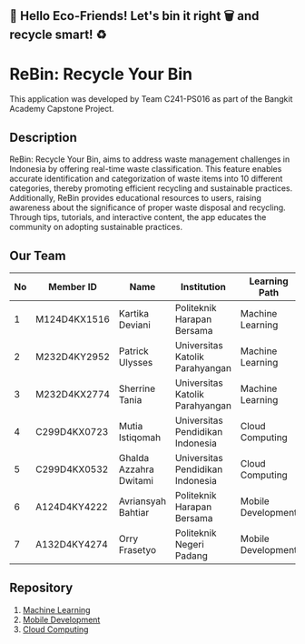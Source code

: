 ## 🌱 Hello Eco-Friends! Let's bin it right 🗑️ and recycle smart! ♻️

# ReBin: Recycle Your Bin

This application was developed by Team C241-PS016 as part of the Bangkit Academy Capstone Project.

## Description

ReBin: Recycle Your Bin, aims to address waste management challenges in Indonesia by offering real-time waste classification. This feature enables accurate identification and categorization of waste items into 10 different categories, thereby promoting efficient recycling and sustainable practices. Additionally, ReBin provides educational resources to users, raising awareness about the significance of proper waste disposal and recycling. Through tips, tutorials, and interactive content, the app educates the community on adopting sustainable practices.

## Our Team

| No  | Member ID    | Name                       | Institution                             | Learning Path           | 
|-----|--------------|----------------------------|-----------------------------------------|-------------------------|
| 1   | M124D4KX1516 | Kartika Deviani            | Politeknik Harapan Bersama              | Machine Learning        | 
| 2   | M232D4KY2952 | Patrick Ulysses            | Universitas Katolik Parahyangan         | Machine Learning        |
| 3   | M232D4KX2774 | Sherrine Tania             | Universitas Katolik Parahyangan         | Machine Learning        | 
| 4   | C299D4KX0723 | Mutia Istiqomah            | Universitas Pendidikan Indonesia        | Cloud Computing         | 
| 5   | C299D4KX0532 | Ghalda Azzahra Dwitami     | Universitas Pendidikan Indonesia        | Cloud Computing         | 
| 6   | A124D4KY4222 | Avriansyah Bahtiar         | Politeknik Harapan Bersama              | Mobile Development      | 
| 7   | A132D4KY4274 | Orry Frasetyo              | Politeknik Negeri Padang                | Mobile Development      | 


## Repository

1. [Machine Learning](https://github.com/ReBin-Recyle-Your-Bin/ReBin-MachineLearning-ModelandAPI)
2. [Mobile Development](https://github.com/ReBin-Recyle-Your-Bin/ReBin-MobileApps)
3. [Cloud Computing](https://github.com/ReBin-Recyle-Your-Bin/ReBin-BackEnd)
